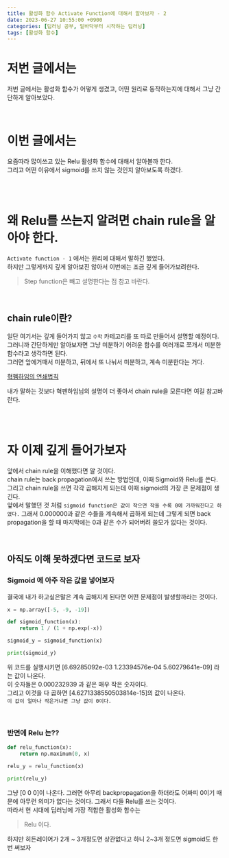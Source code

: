 ```yaml
---
title: 활성화 함수 Activate Function에 대해서 알아보자 - 2
date: 2023-06-27 10:55:00 +0900
categories: [딥러닝 공부, 밑바닥부터 시작하는 딥러닝]
tags: [활성화 함수]
---
```


# 저번 글에서는 
저번 글에서는 활성화 함수가 어떻게 생겼고, 어떤 원리로 동작하는지에 대해서 그냥 간단하게 알아보았다.  

<br>

# 이번 글에서는 
요즘따라 많이쓰고 있는 Relu 활성화 함수에 대해서 알아볼까 한다.  
그리고 어떤 이유에서 sigmoid를 쓰지 않는 것인지 알아보도록 하겠다.

<br><br>

# 왜 Relu를 쓰는지 알려면 chain rule을 알아야 한다.
`Activate function - 1` 에서는 원리에 대해서 말하긴 했었다.  
하지만 그렇게까지 깊게 알아보진 않아서 이번에는 조금 깊게 들어가보려한다.  

> Step function은 빼고 설명한다는 점 참고 바란다. 

<br>

## chain rule이란? 
일단 여기서는 깊게 들어가지 않고 `수학` 카테고리를 또 따로 만들어서 설명할 예정이다. 
그러니까 간단하게만 알아보자면 그냥 미분하기 어려운 함수를 여러개로 쪼개서 미분한 함수라고 생각하면 된다.  
그러면 앞에거때서 미분하고, 뒤에서 또 나눠서 미분하고, 계속 미분한다는 거다.  

[혁펨하임의 연쇄법칙](https://www.youtube.com/watch?v=g-Dz1YS58XM&list=PL_iJu012NOxea6yN2PUzw8hQ2Aniog8ql&index=7)

내가 말하는 것보다 혁펜하임님의 설명이 더 좋아서 chain rule을 모른다면 여길 참고바란다.  

<br><br>

# 자 이제 깊게 들어가보자 
앞에서 chain rule을 이해했다면 알 것이다.  
chain rule는 back propagation에서 쓰는 방법인데, 이때 Sigmoid와 Relu를 쓴다. 
그리고 chain rule을 쓰면 각각 곱해지게 되는데 이때 sigmoid의 가장 큰 문제점이 생긴다.  
앞에서 말했던 것 처럼 `sigmoid function은 값이 작으면 작을 수록 0에 가까워진다고 하였다.`
그래서 0.000000과 같은 수들을 계속해서 곱하게 되는데 그렇게 되면 back propagation을 할 때 
마지막에는 0과 같은 수가 되어버려 쓸모가 없다는 것이다.

<br>

## 아직도 이해 못하겠다면 코드로 보자  

### Sigmoid 에 아주 작은 값을 넣어보자 

결국에 내가 하고싶은말은 계속 곱해지게 된다면 어떤 문제점이 발생할까라는 것이다.  
```python
x = np.array([-5, -9, -19])

def sigmoid_function(x):
    return 1 / (1 + np.exp(-x))

sigmoid_y = sigmoid_function(x)

print(sigmoid_y)
```
위 코드를 실행시키면 [6.69285092e-03 1.23394576e-04 5.60279641e-09] 라는 값이 나온다.  
이 숫자들은 0.000232939 과 같은 매우 작은 숫자이다.  
그리고 이것을 다 곱하면 [4.6271338550503814e-15]의 값이 나온다.  
`이 값이 얼마나 작은거냐면 그냥 값이 0이다.`

<br>

### 반면에 Relu 는??

```python
def relu_function(x):
    return np.maximum(0, x)

relu_y = relu_function(x)

print(relu_y)
```

그냥 [0 0 0]이 나온다. 
그러면 아무리 backpropagation을 하더라도 어짜피 0이기 때문에 아무런 의미가 없다는 것이다. 
그래서 다들 Relu를 쓰는 것이다.   
따라서 현 시대에 딥러닝에 가장 적합한 활성화 함수는  
> Relu 이다.

하지만 히든레이어가 2개 ~ 3개정도면 상관없다고 하니 2~3개 정도면 sigmoid도 한번 써보자